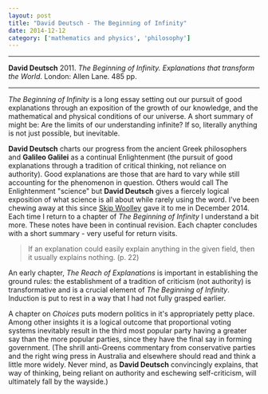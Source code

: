 ```yaml
---
layout: post
title: "David Deutsch - The Beginning of Infinity"
date: 2014-12-12
category: ['mathematics and physics', 'philosophy']
---
```




***
<b>David Deutsch</b>  2011. _The Beginning of Infinity. Explanations that transform the World_.  London: Allen Lane.  485 pp.

***


_The Beginning of Infinity_ is a long essay setting out our pursuit of good explanations through an exposition of the growth of our knowledge, and the mathematical and physical conditions of our universe. A short summary of might be: Are the limits of our understanding infinite?  If so, literally anything is not just possible, but inevitable.

**David Deutsch** charts our progress from the ancient Greek philosophers and **Galileo Galilei** as a continual Enlightenment (the pursuit of good explanations through a tradition of critical thinking, not reliance on authority).  Good explanations are those that are hard to vary while still accounting for the phenomenon in question.  Others would call The Enlightenment "science" but  **David Deutsch** gives a fiercely logical exposition of what science is all about while rarely using the word.  I've been chewing away at this since <a href="https://skiptonwoolleyresearch.wordpress.com/"> Skip Woolley</a> gave it to me in December 2014.  Each time I return to a chapter of _The Beginning of Infinity_ I understand a bit more.  These notes have been in continual revision.  Each chapter concludes with a short summary - very useful for return visits.  

>If an explanation could easily explain anything in the given field, then it usually explains nothing. (p. 22)

An early chapter, _The Reach of Explanations_ is important in establishing the ground rules: the establishment of a tradition of criticism (not authority) is transformative and is a crucial element of _The Beginning of Infinity_.  Induction is put to rest in a way that I had not fully grasped earlier.

A chapter on _Choices_ puts modern politics in it's appropriately petty place.  Among other insights it is a logical outcome that proportional voting systems inevitably result in the third most popular party having a greater say than the more popular parties, since they have the final say in forming government.  (The shrill anti-Greens commentary from conservative parties and the right wing press in Australia and elsewhere should read and think a little more widely.  Never mind, as **David Deutsch** convincingly explains, that way of thinking, being reliant on authority and eschewing self-criticism, will ultimately fall by the wayside.)  
